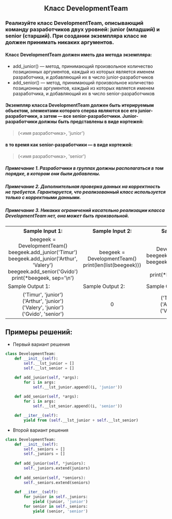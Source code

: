 <h2 style="text-align:center">Класс DevelopmentTeam</h2>

### Реализуйте класс DevelopmentTeam, описывающий команду разработчиков двух уровней: junior (младший) и senior (старший). При создании экземпляра класс не должен принимать никаких аргументов.
#### Класс DevelopmentTeam должен иметь два метода экземпляра:
* add_junior() — метод, принимающий произвольное количество позиционных аргументов, каждый из которых является именем разработчика, и добавляющий их в число junior-разработчиков
* add_senior() — метод, принимающий произвольное количество позиционных аргументов, каждый из которых является именем разработчика, и добавляющий их в число senior-разработчиков
#### Экземпляр класса DevelopmentTeam должен быть итерируемым объектом, элементами которого сперва являются все его junior-разработчики, а затем — все senior-разработчики. Junior-разработчики должны быть представлены в виде кортежей:
> (<имя разработчика>, 'junior')

#### в то время как senior-разработчики — в виде кортежей:
> (<имя разработчика>, 'senior')

##### Примечание 1. Разработчики в группах должны располагаться в том порядке, в котором они были добавлены.
##### Примечание 2. Дополнительная проверка данных на корректность не требуется. Гарантируется, что реализованный класс используется только с корректными данными.
##### Примечание 3. Никаких ограничений касательно реализации класса DevelopmentTeam нет, она может быть произвольной.

<table align="center">
  <tbody>
    <tr>
      <th>Sample Input 1: </th>
      <th>Sample Input 2: </th>
      <th>Sample Input 3: </th>
    </tr>
    <tr>
      <td align="center">beegeek = DevelopmentTeam()<br>
                        beegeek.add_junior('Timur')<br>
                        beegeek.add_junior('Arthur', 'Valery')<br>
                        beegeek.add_senior('Gvido')<br>
                        print(*beegeek, sep='\n')<br></td>
      <td align="center">beegeek = DevelopmentTeam()<br>
                          print(len(list(beegeek)))<br></td>
      <td align="center">beegeek = DevelopmentTeam()<br>
                        beegeek.add_junior('Timur')<br>
                        beegeek.add_junior('Arthur', 'Valery')<br>
                        print(*beegeek, sep='\n')<br></td>
    </tr>
    <tr>
      <td>Sample Output 1:</td>
      <td>Sample Output 2:</td>
      <td>Sample Output 3:</td>
      </tr>
    <tr>
      <td align="center">
                        ('Timur', 'junior')<br>
                        ('Arthur', 'junior')<br>
                        ('Valery', 'junior')<br>
                        ('Gvido', 'senior')<br>
      </td>
      <td align="center">
                        0<br>
      </td>
      <td align="center">
                        ('Timur', 'junior')<br>
                        ('Arthur', 'junior')<br>
                        ('Valery', 'junior')<br>
      </td>
    </tr>
  </tbody>
</table>



## Примеры решений:
* Первый вариант решения
```python
class DevelopmentTeam:
    def __init__(self):
        self.__lst_junior = []
        self.__lst_senior = []

    def add_junior(self, *args):
        for i in args:
            self.__lst_junior.append((i, 'junior'))
        
    def add_senior(self, *args):
        for i in args:
            self.__lst_senior.append((i, 'senior'))

    def __iter__(self):
        yield from (self.__lst_junior + self.__lst_senior)
```
* Второй вариант решения

```python
class DevelopmentTeam:
    def __init__(self):
        self._seniors = []
        self._juniors = []
        
    def add_junior(self, *juniors):
        self._juniors.extend(juniors)
        
    def add_senior(self, *seniors):
        self._seniors.extend(seniors)
        
    def __iter__(self):
        for junior in self._juniors:
            yield (junior, 'junior')
        for senior in self._seniors:
            yield (senior, 'senior')
```


